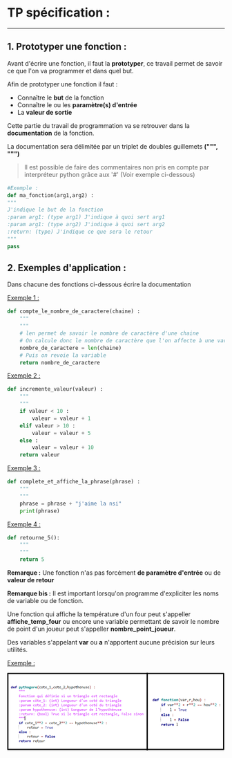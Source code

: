 # TP spécification :

------

## 1. Prototyper une fonction : 

Avant d'écrire une fonction, il faut la **prototyper**, ce travail permet de savoir ce que l'on va programmer et dans quel but.

Afin de prototyper une fonction il faut : 
- Connaître le **but** de la fonction
- Connaître le ou les **paramètre(s) d'entrée**  
- La **valeur de sortie** 

Cette partie du travail de programmation va se retrouver dans la **documentation** de la fonction.

La documentation sera délimitée par un triplet de doubles guillemets **(""", """)**

> Il est possible de faire des commentaires non pris en compte par interpréteur python grâce aux 
> '#' (Voir exemple ci-dessous) 

```python 
#Exemple :
def ma_fonction(arg1,arg2) : 
"""
J'indique le but de la fonction
:param arg1: (type arg1) J'indique à quoi sert arg1
:param arg1: (type arg2) J'indique à quoi sert arg2
:return: (type) J'indique ce que sera le retour
"""
pass
```

## 2. Exemples d'application : 

Dans chacune des fonctions ci-dessous écrire la documentation

<u>Exemple 1 :</u> 

```python
def compte_le_nombre_de_caractere(chaine) : 
    """
    """
    # len permet de savoir le nombre de caractère d'une chaine
    # On calcule donc le nombre de caractère que l'on affecte à une variable
    nombre_de_caractere = len(chaine)
    # Puis on revoie la variable
    return nombre_de_caractere
```
<u>Exemple 2 :</u> 

```python
def incremente_valeur(valeur) :
    """
    """
    if valeur < 10 : 
        valeur = valeur + 1
    elif valeur > 10 : 
        valeur = valeur + 5
    else : 
        valeur = valeur + 10
    return valeur
```
<u>Exemple 3 :</u> 

```python
def complete_et_affiche_la_phrase(phrase) :
    """
    """
    phrase = phrase + "j'aime la nsi"
    print(phrase)
```

<u>Exemple 4 :</u> 

```python
def retourne_5():
    """
    """
    return 5
```

**Remarque :** Une fonction n'as pas forcément **de paramètre d'entrée** ou de **valeur de retour**

**Remarque bis :** Il est important lorsqu'on programme d'expliciter les noms de variable ou de fonction.

Une fonction qui affiche la température d'un four peut s'appeller **affiche_temp_four** ou encore une variable permettant de savoir le nombre de point d'un joueur peut s'appeller **nombre_point_joueur**.

Des variables s'appelant **var** ou **a** n'apportent aucune précision sur leurs utilités.

<u>Exemple :</u> 

![](./Images/doc_pythagore.PNG)
